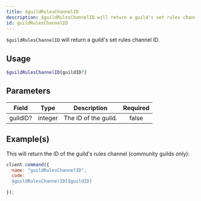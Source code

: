 ```yaml
---
title: $guildRulesChannelID
description: $guildRulesChannelID will return a guild's set rules channel ID.
id: guildRulesChannelID
---
```


`$guildRulesChannelID` will return a guild's set rules channel ID.

## Usage

```php
$guildRulesChannelID[guildID?]
```

## Parameters

| Field    | Type    | Description          | Required |
| -------- | ------- | -------------------- | :------: |
| guildID? | integer | The ID of the guild. |  false   |

## Example(s)

This will return the ID of the guild's rules channel (community guilds only):

```javascript
client.command({
  name: "guildRulesChannelID",
  code: `
  $guildRulesChannelID[$guildID]
  `
});
```
